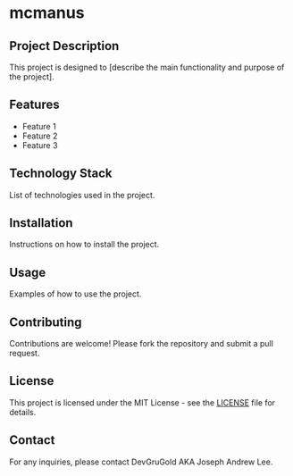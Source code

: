 
# mcmanus

## Project Description
This project is designed to [describe the main functionality and purpose of the project].

## Features
- Feature 1
- Feature 2
- Feature 3

## Technology Stack
List of technologies used in the project.

## Installation
Instructions on how to install the project.

## Usage
Examples of how to use the project.

## Contributing
Contributions are welcome! Please fork the repository and submit a pull request.

## License
This project is licensed under the MIT License - see the [LICENSE](LICENSE) file for details.

## Contact
For any inquiries, please contact DevGruGold AKA Joseph Andrew Lee.

